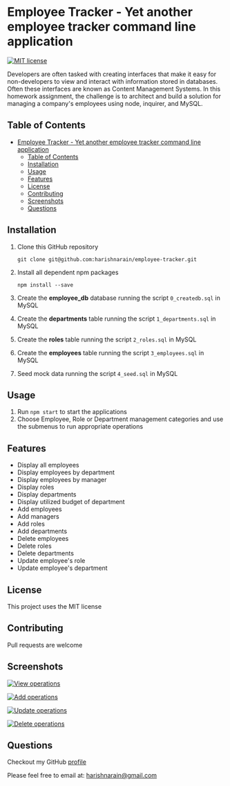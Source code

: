 # Employee Tracker - Yet another employee tracker command line application
[![MIT license](https://img.shields.io/badge/License-MIT-blue.svg)](https://opensource.org/licenses/MIT)

Developers are often tasked with creating interfaces that make it easy for non-developers to view and interact with information stored in databases. Often these interfaces are known as Content Management Systems. In this homework assignment, the challenge is to architect and build a solution for managing a company's employees using node, inquirer, and MySQL.

## Table of Contents
- [Employee Tracker - Yet another employee tracker command line application](#employee-tracker---yet-another-employee-tracker-command-line-application)
  - [Table of Contents](#table-of-contents)
  - [Installation](#installation)
  - [Usage](#usage)
  - [Features](#features)
  - [License](#license)
  - [Contributing](#contributing)
  - [Screenshots](#screenshots)
  - [Questions](#questions)

## Installation
1. Clone this GitHub repository

   ```
   git clone git@github.com:harishnarain/employee-tracker.git
   ```

2. Install all dependent npm packages

   ```
   npm install --save
   ```
3. Create the **employee_db** database running the script `0_createdb.sql` in MySQL
4. Create the **departments** table running the script `1_departments.sql` in MySQL
5. Create the **roles** table running the script `2_roles.sql` in MySQL
6. Create the **employees** table running the script `3_employees.sql` in MySQL
7. Seed mock data running the script `4_seed.sql` in MySQL

## Usage
1. Run `npm start` to start the applications
2. Choose Employee, Role or Department management categories and use the submenus to run appropriate operations
## Features
* Display all employees
* Display employees by department
* Display employees by manager
* Display roles
* Display departments
* Display utilized budget of department
* Add employees
* Add managers
* Add roles
* Add departments
* Delete employees
* Delete roles
* Delete departments
* Update employee's role
* Update employee's department


## License
This project uses the MIT license
## Contributing
Pull requests are welcome
## Screenshots
[![View operations](http://img.youtube.com/vi/O694BQXE5qo/3.jpg)](https://youtu.be/O694BQXE5qo)

[![Add operations](http://img.youtube.com/vi/cUJlylX5iYU/2.jpg)](https://youtu.be/cUJlylX5iYU)

[![Update operations](http://img.youtube.com/vi/GgWYEKWmW-A/3.jpg)](https://youtu.be/GgWYEKWmW-A)

[![Delete operations](http://img.youtube.com/vi/gMf1Vh63vDU/3.jpg)](https://youtu.be/gMf1Vh63vDU)

## Questions
Checkout my GitHub [profile](https://github.com/harishnarain)

Please feel free to email at: <harishnarain@gmail.com>